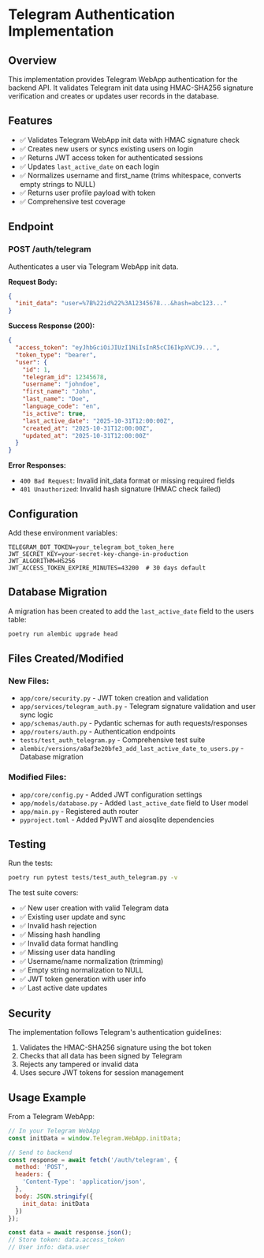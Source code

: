 # Telegram Authentication Implementation

## Overview

This implementation provides Telegram WebApp authentication for the backend API. It validates Telegram init data using HMAC-SHA256 signature verification and creates or updates user records in the database.

## Features

- ✅ Validates Telegram WebApp init data with HMAC signature check
- ✅ Creates new users or syncs existing users on login
- ✅ Returns JWT access token for authenticated sessions
- ✅ Updates `last_active_date` on each login
- ✅ Normalizes username and first_name (trims whitespace, converts empty strings to NULL)
- ✅ Returns user profile payload with token
- ✅ Comprehensive test coverage

## Endpoint

### POST /auth/telegram

Authenticates a user via Telegram WebApp init data.

**Request Body:**
```json
{
  "init_data": "user=%7B%22id%22%3A12345678...&hash=abc123..."
}
```

**Success Response (200):**
```json
{
  "access_token": "eyJhbGciOiJIUzI1NiIsInR5cCI6IkpXVCJ9...",
  "token_type": "bearer",
  "user": {
    "id": 1,
    "telegram_id": 12345678,
    "username": "johndoe",
    "first_name": "John",
    "last_name": "Doe",
    "language_code": "en",
    "is_active": true,
    "last_active_date": "2025-10-31T12:00:00Z",
    "created_at": "2025-10-31T12:00:00Z",
    "updated_at": "2025-10-31T12:00:00Z"
  }
}
```

**Error Responses:**

- `400 Bad Request`: Invalid init_data format or missing required fields
- `401 Unauthorized`: Invalid hash signature (HMAC check failed)

## Configuration

Add these environment variables:

```env
TELEGRAM_BOT_TOKEN=your_telegram_bot_token_here
JWT_SECRET_KEY=your-secret-key-change-in-production
JWT_ALGORITHM=HS256
JWT_ACCESS_TOKEN_EXPIRE_MINUTES=43200  # 30 days default
```

## Database Migration

A migration has been created to add the `last_active_date` field to the users table:

```bash
poetry run alembic upgrade head
```

## Files Created/Modified

### New Files:
- `app/core/security.py` - JWT token creation and validation
- `app/services/telegram_auth.py` - Telegram signature validation and user sync logic
- `app/schemas/auth.py` - Pydantic schemas for auth requests/responses
- `app/routers/auth.py` - Authentication endpoints
- `tests/test_auth_telegram.py` - Comprehensive test suite
- `alembic/versions/a8af3e20bfe3_add_last_active_date_to_users.py` - Database migration

### Modified Files:
- `app/core/config.py` - Added JWT configuration settings
- `app/models/database.py` - Added `last_active_date` field to User model
- `app/main.py` - Registered auth router
- `pyproject.toml` - Added PyJWT and aiosqlite dependencies

## Testing

Run the tests:

```bash
poetry run pytest tests/test_auth_telegram.py -v
```

The test suite covers:
- ✅ New user creation with valid Telegram data
- ✅ Existing user update and sync
- ✅ Invalid hash rejection
- ✅ Missing hash handling
- ✅ Invalid data format handling
- ✅ Missing user data handling
- ✅ Username/name normalization (trimming)
- ✅ Empty string normalization to NULL
- ✅ JWT token generation with user info
- ✅ Last active date updates

## Security

The implementation follows Telegram's authentication guidelines:

1. Validates the HMAC-SHA256 signature using the bot token
2. Checks that all data has been signed by Telegram
3. Rejects any tampered or invalid data
4. Uses secure JWT tokens for session management

## Usage Example

From a Telegram WebApp:

```javascript
// In your Telegram WebApp
const initData = window.Telegram.WebApp.initData;

// Send to backend
const response = await fetch('/auth/telegram', {
  method: 'POST',
  headers: {
    'Content-Type': 'application/json',
  },
  body: JSON.stringify({
    init_data: initData
  })
});

const data = await response.json();
// Store token: data.access_token
// User info: data.user
```
